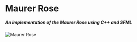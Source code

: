 # Maurer Rose

##### An implementation of the Maurer Rose using C++ and SFML

![Maurer Rose](rose.gif)
